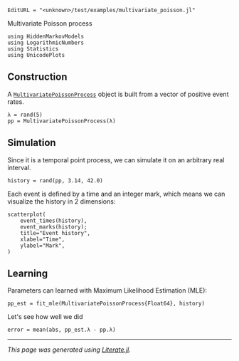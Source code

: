 ```@meta
EditURL = "<unknown>/test/examples/multivariate_poisson.jl"
```

Multivariate Poisson process

````@example multivariate_poisson
using HiddenMarkovModels
using LogarithmicNumbers
using Statistics
using UnicodePlots
````

## Construction

A [`MultivariatePoissonProcess`](@ref) object is built from a vector of positive event rates.

````@example multivariate_poisson
λ = rand(5)
pp = MultivariatePoissonProcess(λ)
````

## Simulation

Since it is a temporal point process, we can simulate it on an arbitrary real interval.

````@example multivariate_poisson
history = rand(pp, 3.14, 42.0)
````

Each event is defined by a time and an integer mark, which means we can visualize the history in 2 dimensions:

````@example multivariate_poisson
scatterplot(
    event_times(history),
    event_marks(history);
    title="Event history",
    xlabel="Time",
    ylabel="Mark",
)
````

## Learning

Parameters can learned with Maximum Likelihood Estimation (MLE):

````@example multivariate_poisson
pp_est = fit_mle(MultivariatePoissonProcess{Float64}, history)
````

Let's see how well we did

````@example multivariate_poisson
error = mean(abs, pp_est.λ - pp.λ)
````

---

*This page was generated using [Literate.jl](https://github.com/fredrikekre/Literate.jl).*

